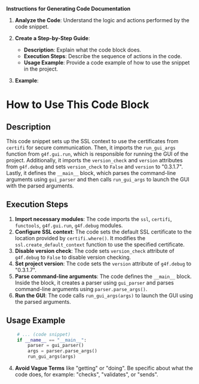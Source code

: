 **Instructions for Generating Code Documentation**

1. **Analyze the Code**: Understand the logic and actions performed by the code snippet.

2. **Create a Step-by-Step Guide**:
    - **Description**: Explain what the code block does.
    - **Execution Steps**: Describe the sequence of actions in the code.
    - **Usage Example**: Provide a code example of how to use the snippet in the project.

3. **Example**:

How to Use This Code Block
=========================================================================================

Description
-------------------------
This code snippet sets up the SSL context to use the certificates from `certifi` for secure communication. Then, it imports the `run_gui_args` function from `g4f.gui.run`, which is responsible for running the GUI of the project. Additionally, it imports the `version_check` and `version` attributes from `g4f.debug` and sets `version_check` to `False` and `version` to "0.3.1.7". Lastly, it defines the `__main__` block, which parses the command-line arguments using `gui_parser` and then calls `run_gui_args` to launch the GUI with the parsed arguments.

Execution Steps
-------------------------
1. **Import necessary modules**:  The code imports the `ssl`, `certifi`, `functools`, `g4f.gui.run`, `g4f.debug` modules.
2. **Configure SSL context**: The code sets the default SSL certificate to the location provided by `certifi.where()`. It modifies the `ssl.create_default_context` function to use the specified certificate.
3. **Disable version check**: The code sets `version_check` attribute of `g4f.debug` to `False` to disable version checking.
4. **Set project version**: The code sets the `version` attribute of `g4f.debug` to "0.3.1.7".
5. **Parse command-line arguments**: The code defines the `__main__` block. Inside the block, it creates a parser using `gui_parser` and parses command-line arguments using `parser.parse_args()`.
6. **Run the GUI**: The code calls `run_gui_args(args)` to launch the GUI using the parsed arguments.

Usage Example
-------------------------

```python
    # ... (code snippet)
    if __name__ == "__main__":
        parser = gui_parser()
        args = parser.parse_args()
        run_gui_args(args)
```

4. **Avoid Vague Terms** like "getting" or "doing". Be specific about what the code does, for example: "checks", "validates", or "sends".